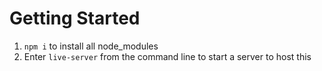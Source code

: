 # Getting Started
1. `npm i` to install all node_modules
2. Enter `live-server` from the command line to start a server to host this